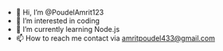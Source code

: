 - 👋 Hi, I’m @PoudelAmrit123
- 👀 I’m interested in coding
- 🌱 I’m currently learning Node.js
- 📫 How to reach me contact via amritpoudel433@gmail.com


